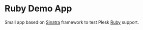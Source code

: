 # Ruby Demo App

Small app based on [Sinatra](https://sinatrarb.com/) framework to test Plesk [Ruby](https://www.ruby-lang.org/) support.
